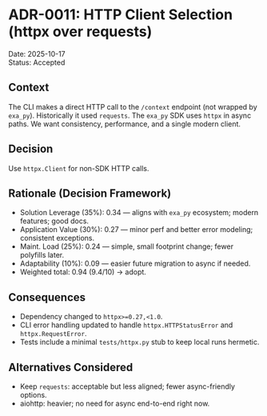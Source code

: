 # ADR-0011: HTTP Client Selection (httpx over requests)

Date: 2025-10-17  
Status: Accepted

## Context

The CLI makes a direct HTTP call to the `/context` endpoint (not wrapped by `exa_py`). Historically it used `requests`. The `exa_py` SDK uses `httpx` in async paths. We want consistency, performance, and a single modern client.

## Decision

Use `httpx.Client` for non-SDK HTTP calls.

## Rationale (Decision Framework)

- Solution Leverage (35%): 0.34 — aligns with `exa_py` ecosystem; modern features; good docs.  
- Application Value (30%): 0.27 — minor perf and better error modeling; consistent exceptions.  
- Maint. Load (25%): 0.24 — simple, small footprint change; fewer polyfills later.  
- Adaptability (10%): 0.09 — easier future migration to async if needed.  
- Weighted total: 0.94 (9.4/10) → adopt.

## Consequences

- Dependency changed to `httpx>=0.27,<1.0`.  
- CLI error handling updated to handle `httpx.HTTPStatusError` and `httpx.RequestError`.  
- Tests include a minimal `tests/httpx.py` stub to keep local runs hermetic.

## Alternatives Considered

- Keep `requests`: acceptable but less aligned; fewer async-friendly options.  
- aiohttp: heavier; no need for async end-to-end right now.

